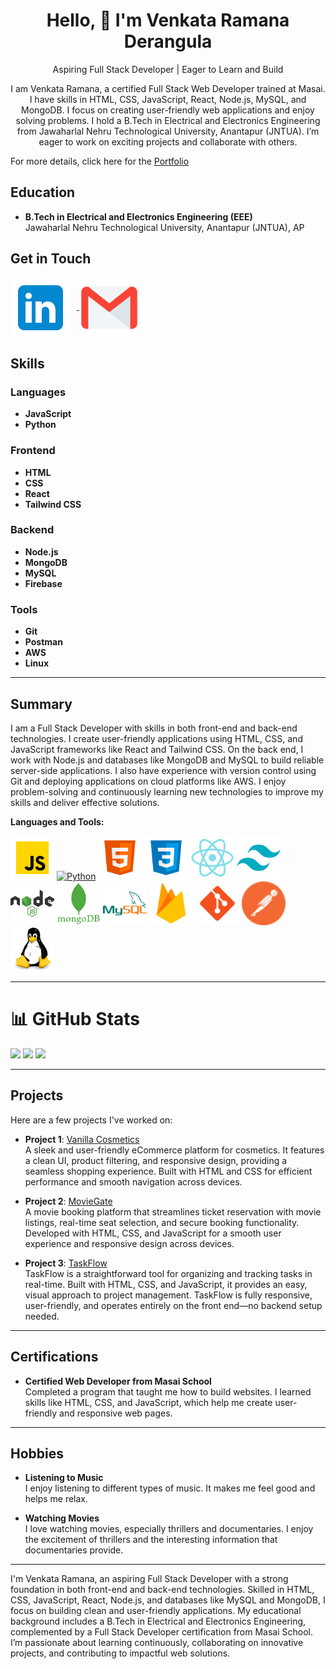 <h1 align="center">Hello, 👋  I'm Venkata Ramana Derangula </h1>

<p align="center">Aspiring Full Stack Developer | Eager to Learn and Build</p>

<p align="center">
    I am Venkata Ramana, a certified Full Stack Web Developer trained at Masai. I have skills in HTML, CSS, JavaScript, React, Node.js, MySQL, and MongoDB. I focus on creating user-friendly web applications and enjoy solving problems. I hold a B.Tech in Electrical and Electronics Engineering from Jawaharlal Nehru Technological University, Anantapur (JNTUA). I’m eager to work on exciting projects and collaborate with others.
</p>

For more details, click here for the [Portfolio](https://venkataramanaderangula.netlify.app/)

## Education
- **B.Tech in Electrical and Electronics Engineering (EEE)**  
  Jawaharlal Nehru Technological University, Anantapur (JNTUA), AP

## Get in Touch

<a href="https://www.linkedin.com/in/venkataramanaderangula/" target="_blank">
  <img src="https://github.com/VenkataRamanaDerangula/DERANGULA/blob/main/images/Skills/inkedin.svg" alt="LinkedIn" width="96" height="96" style="vertical-align: middle; margin-right: 10px;">
</a>
<a href="mailto:derangularamana22@gmail.com">
  <img src="https://github.com/VenkataRamanaDerangula/DERANGULA/blob/main/images/Skills/email.png" alt="Email" width="96" height="96" style="vertical-align: middle;">
</a>


## Skills

### Languages
- **JavaScript**  
- **Python**

### Frontend
- **HTML**  
- **CSS**  
- **React**  
- **Tailwind CSS**  

### Backend
- **Node.js**  
- **MongoDB**  
- **MySQL**  
- **Firebase**  

### Tools
- **Git**  
- **Postman**  
- **AWS**  
- **Linux**  

---

## Summary

I am a Full Stack Developer with skills in both front-end and back-end technologies. I create user-friendly applications using HTML, CSS, and JavaScript frameworks like React and Tailwind CSS. On the back end, I work with Node.js and databases like MongoDB and MySQL to build reliable server-side applications. I also have experience with version control using Git and deploying applications on cloud platforms like AWS. I enjoy problem-solving and continuously learning new technologies to improve my skills and deliver effective solutions.

**Languages and Tools:**

[<img src="https://github.com/VenkataRamanaDerangula/DERANGULA/blob/main/images/Skills/javascript.svg" alt="JavaScript" width="70" height="70"/>](https://developer.mozilla.org/en-US/docs/Web/JavaScript) 
[<img src="https://upload.wikimedia.org/wikipedia/commons/c/c3/Python-logo-notext.svg" alt="Python" width="70" height="70"/>](https://www.python.org) 
[<img src="https://github.com/VenkataRamanaDerangula/DERANGULA/blob/main/images/Skills/html.svg" alt="HTML" width="70" height="70"/>](https://html.com) 
[<img src="https://github.com/VenkataRamanaDerangula/DERANGULA/blob/main/images/Skills/css.svg" alt="CSS" width="70" height="70"/>](https://css-tricks.com) 
[<img src="https://github.com/VenkataRamanaDerangula/DERANGULA/blob/main/images/Skills/react.svg" alt="React" width="70" height="70"/>](https://reactjs.org) 
[<img src="https://github.com/VenkataRamanaDerangula/DERANGULA/blob/main/images/Skills/tailwind.svg" alt="Tailwind CSS" width="70" height="70"/>](https://tailwindcss.com) 
[<img src="https://github.com/VenkataRamanaDerangula/DERANGULA/blob/main/images/Skills/nodejs.svg" alt="Node.js" width="70" height="70"/>](https://nodejs.org) 
[<img src="https://github.com/VenkataRamanaDerangula/DERANGULA/blob/main/images/Skills/mongodb.svg" alt="MongoDB" width="70" height="70"/>](https://www.mongodb.com) 
[<img src="https://github.com/VenkataRamanaDerangula/DERANGULA/blob/main/images/Skills/mysql.svg" alt="MySQL" width="70" height="70"/>](https://www.mysql.com) 
[<img src="https://github.com/VenkataRamanaDerangula/DERANGULA/blob/main/images/Skills/firebase.svg" alt="Firebase" width="70" height="70"/>](https://firebase.google.com) 
[<img src="https://github.com/VenkataRamanaDerangula/DERANGULA/blob/main/images/Skills/git.svg" alt="Git" width="70" height="70"/>](https://git-scm.com) 
[<img src="https://github.com/VenkataRamanaDerangula/DERANGULA/blob/main/images/Skills/postman.svg" alt="Postman" width="70" height="70"/>](https://www.postman.com) 
[<img src="https://github.com/VenkataRamanaDerangula/DERANGULA/blob/main/images/Skills/linux.svg" alt="Linux" width="70" height="70"/>](https://www.linux.org)

---

# 📊 GitHub Stats
![](https://github-readme-stats.vercel.app/api?username=VenkataRamanaDerangula&theme=default&hide_border=false&include_all_commits=true&count_private=false) 
![](https://github-readme-streak-stats.herokuapp.com/?user=VenkataRamanaDerangula&theme=default&hide_border=false) 
![](https://github-readme-stats.vercel.app/api/top-langs/?username=VenkataRamanaDerangula&theme=default&hide_border=false&include_all_commits=true&count_private=false&layout=compact)

---

## Projects

Here are a few projects I've worked on:

- **Project 1**: [Vanilla Cosmetics](https://vanilla-cosmetics.netlify.app/)  
  A sleek and user-friendly eCommerce platform for cosmetics. It features a clean UI, product filtering, and responsive design, providing a seamless shopping experience. Built with HTML and CSS for efficient performance and smooth navigation across devices.

- **Project 2**: [MovieGate](https://66d56ac1eab8d3bc631a18c5--famous-semifreddo-ecf23a.netlify.app/)  
  A movie booking platform that streamlines ticket reservation with movie listings, real-time seat selection, and secure booking functionality. Developed with HTML, CSS, and JavaScript for a smooth user experience and responsive design across devices.

- **Project 3**: [TaskFlow](https://taskflow-manager.netlify.app/)  
 TaskFlow is a straightforward tool for organizing and tracking tasks in real-time. Built with HTML, CSS, and JavaScript, it provides an easy, visual approach to project management. TaskFlow is fully responsive, user-friendly, and operates entirely on the front end—no backend setup needed.

---

## Certifications

- **Certified Web Developer from Masai School**  
  Completed a program that taught me how to build websites. I learned skills like HTML, CSS, and JavaScript, which help me create user-friendly and responsive web pages.

---

## Hobbies

- **Listening to Music**  
  I enjoy listening to different types of music. It makes me feel good and helps me relax.

- **Watching Movies**  
  I love watching movies, especially thrillers and documentaries. I enjoy the excitement of thrillers and the interesting information that documentaries provide.

---

I'm Venkata Ramana, an aspiring Full Stack Developer with a strong foundation in both front-end and back-end technologies. Skilled in HTML, CSS, JavaScript, React, Node.js, and databases like MySQL and MongoDB, I focus on building clean and user-friendly applications. My educational background includes a B.Tech in Electrical and Electronics Engineering, complemented by a Full Stack Developer certification from Masai School. I’m passionate about learning continuously, collaborating on innovative projects, and contributing to impactful web solutions.
